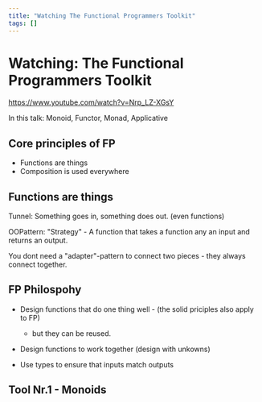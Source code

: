 ```yaml
---
title: "Watching The Functional Programmers Toolkit"
tags: []
---
```

# Watching: The Functional Programmers Toolkit

https://www.youtube.com/watch?v=Nrp_LZ-XGsY

In this talk: Monoid, Functor, Monad, Applicative

## Core principles of FP

* Functions are things
* Composition is used everywhere

## Functions are things

Tunnel: Something goes in, something does out. (even functions)

OOPattern: "Strategy" - A function that takes a function any an input and returns an output.

You dont need a "adapter"-pattern to connect two pieces - they always connect together.

## FP Philospohy

* Design functions that do one thing well - (the solid priciples also apply to FP)
  * but they can be reused.
  
* Design functions to work together (design with unkowns)

* Use types to ensure that inputs match outputs

## Tool Nr.1 - Monoids


